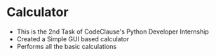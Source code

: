 # Calculator

- This is the 2nd Task of CodeClause's Python Developer Internship
- Created a Simple GUI based calculator 
- Performs all the basic calculations

